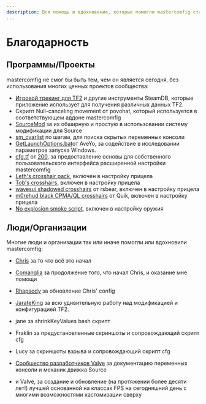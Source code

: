 ```yaml
---
description: Вся помощь и вдохновение, которые помогли mastercomfig стать намного лучше.
...
```


# Благодарность

## Программы/Проекты

mastercomfig не смог бы быть тем, чем он является сегодня, без использования многих ценных проектов сообщества:

- [Игровой трекинг для TF2](https://github.com/SteamDatabase/GameTracking-TF2) и другие инструменты SteamDB, которые приложение использует для получения различных данных TF2.
- Скрипт Null-canceling movement от povohat, который используется в соответствующем аддоне mastercomfig
- [SourceMod](https://www.sourcemod.net/credits.php) за их обширную и простую в использовании систему модификации для Source
- [sm_cvarlist](https://forums.alliedmods.net/showthread.php?p=1298262) по шагам, для поиска скрытых переменных консоли
- [GetLaunchOptions.bat](https://pastebin.com/bhQrywES)от AveYo, за содействие в исследовании параметров запуска Windows.
- [cfg.tf](https://github.com/mkrl/cfgtf) от [200](https://steamcommunity.com/id/2x100/), за предоставление основы для собственного пользовательского интерфейса расширенной настройки mastercomfig
- [Leth's crosshair pack](https://www.teamfortress.tv/35367/vtf-crosshair-pack), включен в настройку прицела
- [Tob's crosshairs](https://www.teamfortress.tv/56226/tobs-crosshairs), включен в настройку прицела
- [wavesui shadowed crosshairs](https://www.teamfortress.tv/33387/wavesui) от rsbear, включен в настройку прицела
- [m0rehud black CPMA/QL crosshairs](https://www.teamfortress.tv/30008/m0rehud-black) от Quik, включен в настройку прицела
- [No explosion smoke script](https://www.teamfortress.tv/25647/no-explosion-smoke-script), включен в настройку оружия

## Люди/Организации

Многие люди и организации так или иначе помогли или вдохновили mastercomfig:

- [Chris](https://chrisdown.name/tf2/) за то что всё это начал

- [Comanglia](https://www.teamfortress.tv/25328/comanglias-config-fps-guide) за
  продолжение того, что начал Chris, и оказание мне помощи

- [Rhapsody](https://rhapsodysl.github.io/perfconfig/) за обновление Chris' config

- [JarateKing](https://github.com/JarateKing) за всю удивительную работу над модификацией и конфигурацией TF2.

- jane за shrinkKeyValues bash скрипт

- Fraklin за предустановленные скриншоты и сопровождающий скрипт cfg

- Lucy за скриншоты взрыва и сопровождающий скрипт cfg

- [Сообщество разработчиков Valve](https://developer.valvesoftware.com/wiki/Main_Page)
  за документацию переменных консоли и механик движка Source

- и Valve, за создание и обновление (на протяжении более десяти лет!) лучшей основанной на классах FPS на сегодняшний день с
  многими возможностями кастомизации сверху
